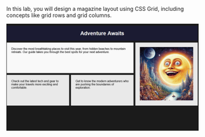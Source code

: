 In this lab, you will design a magazine layout using CSS Grid, including concepts like grid rows and grid columns.

![alt text](image.png)